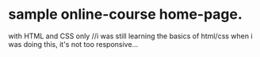 # sample online-course home-page.
with HTML and CSS only
//i was still learning the basics of html/css when i was doing this,  it's not too responsive...
